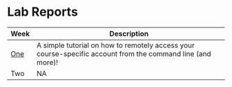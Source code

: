 # Lab Reports 

| Week      | Description |
| ----------- | ----------- |
| [One](lab-reports/week1-lab-report.md)      | A simple tutorial on how to remotely access your <br> course-specific account from the command line (and more)! |
| Two  |    NA     |
